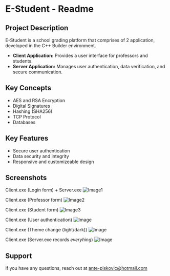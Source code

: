 # E-Student - Readme
## Project Description
E-Student is a school grading platform that comprises of 2 application, developed in the C++ Builder environment.
- **Client Application:** Provides a user interface for professors and students.
- **Server Application:** Manages user authentication, data verification, and secure communication.
## Key Concepts
- AES and RSA Encryption
- Digital Signatures 
- Hashing (SHA256)
- TCP Protocol
- Databases
## Key Features
- Secure user authentication
- Data security and integrity
- Responsive and customizeable design
## Screenshots
Client.exe (Login form) + Server.exe
![Image1](https://github.com/AnteDev00/EStudent-Projekt/assets/151842550/1c7345b3-a1fc-4fcb-8043-3d16a08f2046)

Client.exe (Professor form)
![Image2](https://github.com/AnteDev00/EStudent-Projekt/assets/151842550/dc4c0e8b-fe57-4b64-ad86-e295711785df)

Client.exe (Student form)
![Image3](https://github.com/AnteDev00/EStudent-Projekt/assets/151842550/4bbdfb79-c6d4-48f9-817d-6baeb1b0ce52)

Client.exe (User authentication)
![Image](https://github.com/AnteDev00/EStudent-Projekt/assets/151842550/bfd82a67-ab26-4a32-94ca-53d8aba58b08)

Client.exe (Theme change (light/dark))
![Image](https://github.com/AnteDev00/EStudent-Projekt/assets/151842550/ffaa48aa-ee31-4ddb-b758-27da8080e180)

Client.exe (Server.exe records *everyhing*)
![Image](https://github.com/AnteDev00/EStudent-Projekt/assets/151842550/a74dfc76-68ab-468a-9e0d-f753d8b3fc6f)

## Support
If you have any questions, reach out at [ante-piskovic@hotmail.com](mailto:ante-piskovic@hotmail.com)

